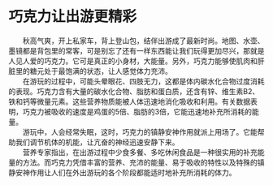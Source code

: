 # 巧克力让出游更精彩  

&emsp;&emsp;秋高气爽，开上私家车，背上登山包，结伴出游成了最新时尚。地图、水壶、墨镜都是背包里的常客，可是别忘了还有一样东西能让我们玩得更加尽兴，那就是人见人爱的巧克力。它可是真正的小身材，大能量。另外，巧克力能够使肌肉和肝脏里的糖元处于最饱满的状态，让人感觉体力充沛。  
&emsp;&emsp;在游玩的过程中，可能头晕眼花、四肢无力，这都是体内碳水化合物过度消耗的表现。巧克力含有大量的碳水化合物、脂肪和蛋白质，还含有锌、维生素B2、铁和钙等微量元素。这些营养物质能被人体迅速地消化吸收和利用。有关数据表明，巧克力被吸收的速度是鸡蛋的5倍、脂肪的3倍，它能迅速地补充所消耗的能量。  
&emsp;&emsp;游玩中，人会经常失眠，这时，巧克力的镇静安神作用就派上用场了。它能帮助我们调节机体的机能，让亢奋的神经迅速安静下来。  
&emsp;&emsp;营养专家指出，在出游过程中少食多餐、多吃休闲食品是一种很实用的补充能量的方法。而巧克力凭借丰富的营养、充沛的能量、易于吸收的特性以及特殊的镇静安神作用让人们在外出游玩的各个阶段都能适时地补充所消耗的体力。